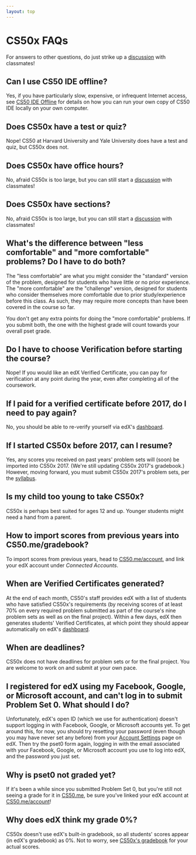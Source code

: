 ```yaml
---
layout: top 
---
```


# CS50x FAQs

For answers to other questions, do just strike up a [discussion](https://courses.edx.org/courses/course-v1:HarvardX+CS50+X/a7ec0c0a7b6e460f877da0734811c4cd/) with classmates!

## Can I use CS50 IDE offline?

Yes, if you have particularly slow, expensive, or infrequent Internet access, see [CS50 IDE Offline](/ide50/offline) for details on how you can run your own copy of CS50 IDE locally on your own computer.

## Does CS50x have a test or quiz?

Nope! CS50 at Harvard University and Yale University does have a test and quiz, but CS50x does not.

## Does CS50x have office hours?

No, afraid CS50x is too large, but you can still start a [discussion](https://courses.edx.org/courses/course-v1:HarvardX+CS50+X/a7ec0c0a7b6e460f877da0734811c4cd/) with classmates!


## Does CS50x have sections?

No, afraid CS50x is too large, but you can still start a [discussion](https://courses.edx.org/courses/course-v1:HarvardX+CS50+X/a7ec0c0a7b6e460f877da0734811c4cd/) with classmates!

## What's the difference between "less comfortable" and "more comfortable" problems? Do I have to do both?

The "less comfortable" are what you might consider the "standard" version of the problem, designed for students who have little or no prior experience. The "more comfortable" are the "challenge" version, designed for students who consider themselves more comfortable due to prior study/experience before this class.  As such, they may require more concepts than have been covered in the course so far.  

You don't get any extra points for doing the "more comfortable" problems. If you submit both, the one with the highest grade will count towards your overall pset grade.

## Do I have to choose Verification before starting the course?

Nope!  If you would like an edX Verified Certificate, you can pay for verification at any point during the year, even after completing all of the coursework.

## If I paid for a verified certificate before 2017, do I need to pay again?

No, you should be able to re-verify yourself via edX's [dashboard](https://courses.edx.org/dashboard).

## If I started CS50x before 2017, can I resume?

Yes, any scores you received on past years' problem sets will (soon) be imported into CS50x 2017. (We're still updating CS50x 2017's gradebook.) However, moving forward, you must submit CS50x 2017's problem sets, per the [syllabus](https://courses.edx.org/courses/course-v1:HarvardX+CS50+X/dfface6ffc1c43e6882a245c945f7feb/).

## Is my child too young to take CS50x?

CS50x is perhaps best suited for ages 12 and up. Younger students might need a hand from a parent.

## How to import scores from previous years into CS50.me/gradebook?

To import scores from previous years, head to [CS50.me/account](https://cs50.me/account), and link your edX account under *Connected Accounts*.

## When are Verified Certificates generated?

At the end of each month, CS50's staff provides edX with a list of students who have satisfied CS50x's requirements (by receiving scores of at least 70% on every required problem submitted as part of the course's nine problem sets as well as on the final project). Within a few days, edX then generates students' Verified Certificates, at which point they should appear automatically on edX's [dashboard](https://courses.edx.org/dashboard).

## When are deadlines?

CS50x does not have deadlines for problem sets or for the final project. You are welcome to work on and submit at your own pace.

## I registered for edX using my Facebook, Google, or Microsoft account, and can't log in to submit Problem Set 0.  What should I do?

Unfortunately, edX's open ID (which we use for authentication) doesn't support logging in with Facebook, Google, or Microsoft accounts yet. To get around this, for now, you should try resetting your password (even though you may have never set any before) from your [Account Settings](https://courses.edx.org/account/settings) page on edX.  Then try the pset0 form again, logging in with the email associated with your Facebook, Google, or Microsoft account you use to log into edX, and the password you just set.

## Why is pset0 not graded yet?

If it's been a while since you submitted Problem Set 0, but you're still not seeing a grade for it in [CS50.me](https://cs50.me/), be sure you've linked your edX account at [CS50.me/account](https://cs50.me/account)!

## Why does edX think my grade 0%?

CS50x doesn't use edX's built-in gradebook, so all students' scores appear (in edX's gradebook) as 0%. Not to worry, see [CS50x's gradebook](https://courses.edx.org/courses/course-v1:HarvardX+CS50+X/05722c69041f4754ae097af65aae2083/) for your actual scores.
